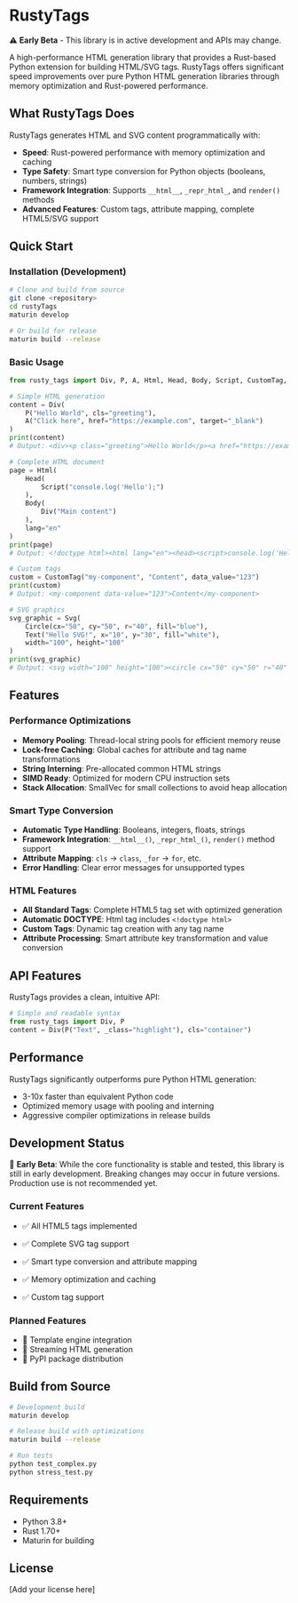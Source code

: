 # RustyTags

⚠️ **Early Beta** - This library is in active development and APIs may change.

A high-performance HTML generation library that provides a Rust-based Python extension for building HTML/SVG tags. RustyTags offers significant speed improvements over pure Python HTML generation libraries through memory optimization and Rust-powered performance.

## What RustyTags Does

RustyTags generates HTML and SVG content programmatically with:
- **Speed**: Rust-powered performance with memory optimization and caching
- **Type Safety**: Smart type conversion for Python objects (booleans, numbers, strings)
- **Framework Integration**: Supports `__html__`, `_repr_html_`, and `render()` methods
- **Advanced Features**: Custom tags, attribute mapping, complete HTML5/SVG support

## Quick Start

### Installation (Development)

```bash
# Clone and build from source
git clone <repository>
cd rustyTags
maturin develop

# Or build for release
maturin build --release
```

### Basic Usage

```python
from rusty_tags import Div, P, A, Html, Head, Body, Script, CustomTag, Svg, Circle, Text

# Simple HTML generation
content = Div(
    P("Hello World", cls="greeting"),
    A("Click here", href="https://example.com", target="_blank")
)
print(content)
# Output: <div><p class="greeting">Hello World</p><a href="https://example.com" target="_blank">Click here</a></div>

# Complete HTML document
page = Html(
    Head(
        Script("console.log('Hello');")
    ),
    Body(
        Div("Main content")
    ),
    lang="en"
)
print(page)
# Output: <!doctype html><html lang="en"><head><script>console.log('Hello');</script></head><body><div>Main content</div></body></html>

# Custom tags
custom = CustomTag("my-component", "Content", data_value="123")
print(custom)
# Output: <my-component data-value="123">Content</my-component>

# SVG graphics
svg_graphic = Svg(
    Circle(cx="50", cy="50", r="40", fill="blue"),
    Text("Hello SVG!", x="10", y="30", fill="white"),
    width="100", height="100"
)
print(svg_graphic)
# Output: <svg width="100" height="100"><circle cx="50" cy="50" r="40" fill="blue"></circle><text x="10" y="30" fill="white">Hello SVG!</text></svg>
```

## Features

### Performance Optimizations
- **Memory Pooling**: Thread-local string pools for efficient memory reuse
- **Lock-free Caching**: Global caches for attribute and tag name transformations
- **String Interning**: Pre-allocated common HTML strings
- **SIMD Ready**: Optimized for modern CPU instruction sets
- **Stack Allocation**: SmallVec for small collections to avoid heap allocation

### Smart Type Conversion
- **Automatic Type Handling**: Booleans, integers, floats, strings
- **Framework Integration**: `__html__()`, `_repr_html_()`, `render()` method support
- **Attribute Mapping**: `cls` → `class`, `_for` → `for`, etc.
- **Error Handling**: Clear error messages for unsupported types

### HTML Features
- **All Standard Tags**: Complete HTML5 tag set with optimized generation
- **Automatic DOCTYPE**: Html tag includes `<!doctype html>` 
- **Custom Tags**: Dynamic tag creation with any tag name
- **Attribute Processing**: Smart attribute key transformation and value conversion

## API Features

RustyTags provides a clean, intuitive API:

```python
# Simple and readable syntax
from rusty_tags import Div, P
content = Div(P("Text", _class="highlight"), cls="container")
```

## Performance

RustyTags significantly outperforms pure Python HTML generation:
- 3-10x faster than equivalent Python code
- Optimized memory usage with pooling and interning
- Aggressive compiler optimizations in release builds

## Development Status

🚧 **Early Beta**: While the core functionality is stable and tested, this library is still in early development. Breaking changes may occur in future versions. Production use is not recommended yet.

### Current Features
- ✅ All HTML5 tags implemented
- ✅ Complete SVG tag support
- ✅ Smart type conversion and attribute mapping
- ✅ Memory optimization and caching

- ✅ Custom tag support

### Planned Features
- 🔄 Template engine integration
- 🔄 Streaming HTML generation
- 🔄 PyPI package distribution

## Build from Source

```bash
# Development build
maturin develop

# Release build with optimizations
maturin build --release

# Run tests
python test_complex.py
python stress_test.py
```

## Requirements

- Python 3.8+
- Rust 1.70+
- Maturin for building

## License

[Add your license here]